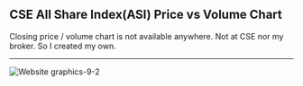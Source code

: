 ## CSE All Share Index(ASI) Price vs Volume Chart

Closing price / volume chart is not available anywhere. Not at CSE nor my broker. So I created my own.


---

![Website graphics-9-2](https://github.com/user-attachments/assets/03a0c520-de7f-4535-bd65-840ec1af4bd5)

